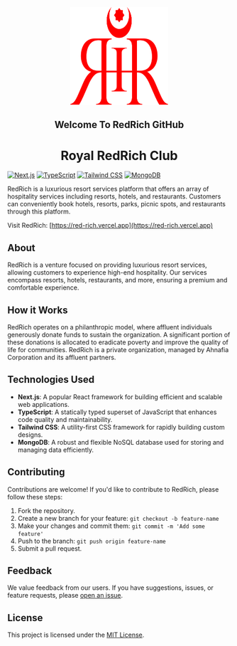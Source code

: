 <p align='center'>
  <a href='https://red-rich.vercel.app'><img src='public/logo/red-rich-red.svg' width='220' height='220' alt='red-rich-logo'/></a>
</p>

<h2 align='center'>Welcome To RedRich GitHub</h2>
<h1 align='center'>Royal RedRich Club</h1>

[![Next.js](https://img.shields.io/badge/Next.js-11.1.2-blue)](https://nextjs.org/) [![TypeScript](https://img.shields.io/badge/TypeScript-4.4.3-blue)](https://www.typescriptlang.org/) [![Tailwind CSS](https://img.shields.io/badge/Tailwind%20CSS-2.2.16-blue)](https://tailwindcss.com/)
[![MongoDB](https://img.shields.io/badge/MongoDB-Latest-green)](https://www.mongodb.com/)

RedRich is a luxurious resort services platform that offers an array of hospitality services including resorts, hotels, and restaurants. Customers can conveniently book hotels, resorts, parks, picnic spots, and restaurants through this platform.

Visit RedRich: [https://red-rich.vercel.app](https://red-rich.vercel.app)

## About

RedRich is a venture focused on providing luxurious resort services, allowing customers to experience high-end hospitality. Our services encompass resorts, hotels, restaurants, and more, ensuring a premium and comfortable experience.

## How it Works

RedRich operates on a philanthropic model, where affluent individuals generously donate funds to sustain the organization. A significant portion of these donations is allocated to eradicate poverty and improve the quality of life for communities. RedRich is a private organization, managed by Ahnafia Corporation and its affluent partners.

## Technologies Used

- **Next.js**: A popular React framework for building efficient and scalable web applications.
- **TypeScript**: A statically typed superset of JavaScript that enhances code quality and maintainability.
- **Tailwind CSS**: A utility-first CSS framework for rapidly building custom designs.
- **MongoDB**: A robust and flexible NoSQL database used for storing and managing data efficiently.

## Contributing

Contributions are welcome! If you'd like to contribute to RedRich, please follow these steps:

1. Fork the repository.
2. Create a new branch for your feature: `git checkout -b feature-name`
3. Make your changes and commit them: `git commit -m 'Add some feature'`
4. Push to the branch: `git push origin feature-name`
5. Submit a pull request.

## Feedback

We value feedback from our users. If you have suggestions, issues, or feature requests, please [open an issue](https://github.com/your-username/redrich/issues).

## License

This project is licensed under the [MIT License](LICENSE).
